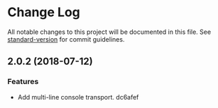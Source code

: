 # Change Log

All notable changes to this project will be documented in this file. See [standard-version](https://github.com/conventional-changelog/standard-version) for commit guidelines.

<a name="2.0.2"></a>
## 2.0.2 (2018-07-12)


### Features

* Add multi-line console transport. dc6afef

